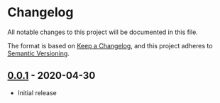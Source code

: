 # Changelog

All notable changes to this project will be documented in this file.

The format is based on [Keep a Changelog](https://keepachangelog.com/en/1.0.0/),
and this project adheres to [Semantic Versioning](https://semver.org/spec/v2.0.0.html).

## [0.0.1] - 2020-04-30

- Initial release

[0.0.1]: https://github.com/mnencia/mchfuse/releases/tag/v0.0.1
